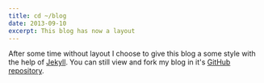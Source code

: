 ```yaml
---
title: cd ~/blog
date: 2013-09-10
excerpt: This blog has now a layout
---
```


After some time without layout I choose to give this blog a some style with the help of [Jekyll](http://jekyllrb.com/).
You can still view and fork my blog in it's [GitHub repository](https://github.com/JanAhrens/JanAhrens.github.io).
